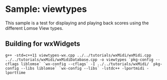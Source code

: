 # Sample: viewtypes

This sample is a test for displaying and playing back scores using the different Lomse View types.


## Building for wxWidgets

```
g++ -std=c++11 viewtypes-wx.cpp ../../tutorials/wxMidi/wxMidi.cpp ../../tutorials/wxMidi/wxMidiDatabase.cpp -o viewtypes `pkg-config --cflags liblomse` `wx-config --cflags` -I ../../tutorials/wxMidi/ `pkg-config --libs liblomse` `wx-config --libs` -lstdc++ -lportmidi -lporttime
```

